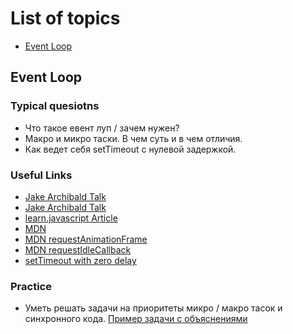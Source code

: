 # List of topics
- [Event Loop](#event-loop)

## Event Loop

### Typical quesiotns
- Что такое евент луп / зачем нужен?
- Макро и микро таски. В чем суть и в чем отличия.
- Как ведет себя setTimeout c нулевой задержкой.

### Useful Links
- [Jake Archibald Talk](https://www.youtube.com/watch?v=cCOL7MC4Pl0&ab_channel=JSConf)
- [Jake Archibald Talk](https://www.youtube.com/watch?v=8aGhZQkoFbQ&ab_channel=JSConf)
- [learn.javascript Article](https://learn.javascript.ru/event-loop)
- [MDN](https://developer.mozilla.org/ru/docs/Web/JavaScript/EventLoop)
- [MDN requestAnimationFrame](https://developer.mozilla.org/ru/docs/Web/API/window/requestAnimationFrame)
- [MDN requestIdleCallback](https://developer.mozilla.org/ru/docs/Web/API/Window/requestIdleCallback)
- [setTimeout with zero delay](https://learn.javascript.ru/settimeout-setinterval#settimeout-s-nulevoy-zaderzhkoy)

### Practice
- Уметь решать задачи на приоритеты микро / макро тасок и синхронного кода. [Пример задачи с объяснениями](./tasks/event-loop.js)
